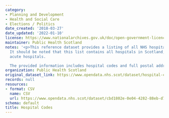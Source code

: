 ```yaml
---
category:
- Planning and Development
- Health and Social Care
- Elections / Politics
date_created: '2018-03-27'
date_updated: '2022-01-10'
license: https://www.nationalarchives.gov.uk/doc/open-government-licence/version/3/
maintainer: Public Health Scotland
notes: '<p>This reference dataset provides a listing of all NHS hospitals across Scotland.
  It should be noted that this list contains all hospitals in Scotland, not only the
  acute hospitals.

  The provided information includes hospital codes and full postal addresses.</p>'
organization: Public Health Scotland
original_dataset_link: https://www.opendata.nhs.scot/dataset/hospital-codes
records: null
resources:
- format: CSV
  name: CSV
  url: https://www.opendata.nhs.scot/dataset/cbd1802e-0e04-4282-88eb-d7bdcfb120f0/resource/c698f450-eeed-41a0-88f7-c1e40a568acc/download/current-hospital_flagged20211216.csv
schema: default
title: Hospital Codes
---
```

